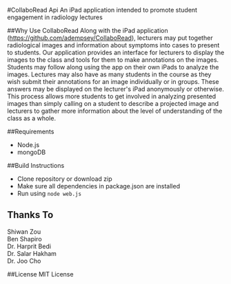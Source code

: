 #CollaboRead Api
An iPad application intended to promote student engagement in radiology lectures

##Why Use CollaboRead
Along with the iPad application (https://github.com/adempsey/CollaboRead), lecturers may put together radiological images and information about symptoms into cases to present to students. Our application provides an interface for lecturers to display the images to the class and tools for them to make annotations on the images. Students may follow along using the app on their own iPads to analyze the images. Lectures may also have as many students in the course as they wish submit their annotations for an image individually or in groups. These answers may be displayed on the lecturer's iPad anonymously or otherwise. This process allows more students to get involved in analyzing presented images than simply calling on a student to describe a projected image and lecturers to gather more information about the level of understanding of the class as a whole.

##Requirements
* Node.js
* mongoDB

##Build Instructions
* Clone repository or download zip
* Make sure all dependencies in package.json are installed
* Run using `node web.js`

## Thanks To
Shiwan Zou
<br/>Ben Shapiro
<br/>Dr. Harprit Bedi
<br/>Dr. Salar Hakham
<br/>Dr. Joo Cho

##License
MIT License
